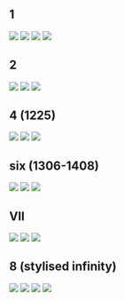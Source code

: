 ## 1
![](https://i.imgur.com/QHw6ntN.png)
![](https://i.imgur.com/NQsJGrN.png)
![](https://i.imgur.com/fGIKIWs.png)
![](https://i.imgur.com/ACeU4E4.png)


## 2
![](https://i.imgur.com/SSnCOJb.png)
![](https://i.imgur.com/0humeZG.png)
![](https://i.imgur.com/OPo0Au6.jpeg)

## 4 (1225)
![](https://i.imgur.com/dcSRkye.jpeg)
![](https://i.imgur.com/ASq5gz4.jpeg)
![](https://i.imgur.com/LPChGKZ.jpeg)

## six (1306-1408)
![](https://i.imgur.com/FiADso4.png)
![](https://i.imgur.com/hptjLLk.png)
![](https://i.imgur.com/6K78POz.png)
## VII
![](https://i.imgur.com/BhtvsCQ.jpeg)
![](https://i.imgur.com/lYL5Aq1.jpeg)
![](https://i.imgur.com/cKNQHCX.jpeg)

## 8 (stylised infinity)
![](https://i.imgur.com/A90hIZv.jpeg)
![](https://i.imgur.com/dpkmiGw.jpeg)
![](https://i.imgur.com/KlLt8MR.jpeg)
![](https://i.imgur.com/CIL2OrK.jpeg)
